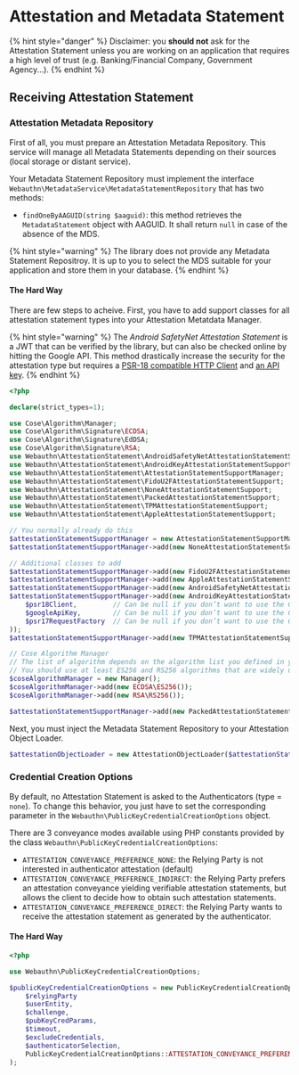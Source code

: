 # Attestation and Metadata Statement

{% hint style="danger" %}
Disclaimer: you **should not** ask for the Attestation Statement unless you are working on an application that requires a high level of trust (e.g. Banking/Financial Company, Government Agency...).
{% endhint %}

## Receiving Attestation Statement

### Attestation Metadata Repository

First of all, you must prepare an Attestation Metadata Repository. This service will manage all Metadata Statements depending on their sources (local storage or distant service).

Your Metadata Statement Repository must implement the interface `Webauthn\MetadataService\MetadataStatementRepository` that has two methods:

* `findOneByAAGUID(string $aaguid)`: this method retrieves the `MetadataStatement` object with AAGUID. It shall return `null` in case of the absence of the MDS.

{% hint style="warning" %}
The library does not provide any Metadata Statement Repositroy. It is up to you to select the MDS suitable for your application and store them in your database.
{% endhint %}

#### The Hard Way

There are few steps to acheive. First, you have to add support classes for all attestation statement types into your Attestation Metatdata Manager.

{% hint style="warning" %}
The _Android SafetyNet Attestation Statement_ is a JWT that can be verified by the library, but can also be checked online by hitting the Google API. This method drastically increase the security for the attestation type but requires a [PSR-18 compatible HTTP Client](https://www.php-fig.org/psr/psr-18/) and [an API key](https://developer.android.com/training/safetynet/attestation).
{% endhint %}

```php
<?php

declare(strict_types=1);

use Cose\Algorithm\Manager;
use Cose\Algorithm\Signature\ECDSA;
use Cose\Algorithm\Signature\EdDSA;
use Cose\Algorithm\Signature\RSA;
use Webauthn\AttestationStatement\AndroidSafetyNetAttestationStatementSupport;
use Webauthn\AttestationStatement\AndroidKeyAttestationStatementSupport;
use Webauthn\AttestationStatement\AttestationStatementSupportManager;
use Webauthn\AttestationStatement\FidoU2FAttestationStatementSupport;
use Webauthn\AttestationStatement\NoneAttestationStatementSupport;
use Webauthn\AttestationStatement\PackedAttestationStatementSupport;
use Webauthn\AttestationStatement\TPMAttestationStatementSupport;
use Webauthn\AttestationStatement\AppleAttestationStatementSupport;

// You normally already do this
$attestationStatementSupportManager = new AttestationStatementSupportManager();
$attestationStatementSupportManager->add(new NoneAttestationStatementSupport());

// Additional classes to add
$attestationStatementSupportManager->add(new FidoU2FAttestationStatementSupport());
$attestationStatementSupportManager->add(new AppleAttestationStatementSupport());
$attestationStatementSupportManager->add(new AndroidSafetyNetAttestationStatementSupport());
$attestationStatementSupportManager->add(new AndroidKeyAttestationStatementSupport(
    $psr18Client,         // Can be null if you don’t want to use the Google API
    $googleApiKey,        // Can be null if you don’t want to use the Google API
    $psr17RequestFactory  // Can be null if you don’t want to use the Google API
));
$attestationStatementSupportManager->add(new TPMAttestationStatementSupport());

// Cose Algorithm Manager
// The list of algorithm depends on the algorithm list you defined in your options
// You should use at least ES256 and RS256 algorithms that are widely used.
$coseAlgorithmManager = new Manager();
$coseAlgorithmManager->add(new ECDSA\ES256());
$coseAlgorithmManager->add(new RSA\RS256());

$attestationStatementSupportManager->add(new PackedAttestationStatementSupport($coseAlgorithmManager));
```

Next, you must inject the Metadata Statement Repository to your Attestation Object Loader.

```php
$attestationObjectLoader = new AttestationObjectLoader($attestationStatementSupportManager, $metadataStatementRepository);
```

### Credential Creation Options

By default, no Attestation Statement is asked to the Authenticators (type = `none`). To change this behavior, you just have to set the corresponding parameter in the `Webauthn\PublicKeyCredentialCreationOptions` object.

There are 3 conveyance modes available using PHP constants provided by the class `Webauthn\PublicKeyCredentialCreationOptions`:

* `ATTESTATION_CONVEYANCE_PREFERENCE_NONE`: the Relying Party is not interested in authenticator attestation (default)
* `ATTESTATION_CONVEYANCE_PREFERENCE_INDIRECT`: the Relying Party prefers an attestation conveyance yielding verifiable attestation statements, but allows the client to decide how to obtain such attestation statements.
* `ATTESTATION_CONVEYANCE_PREFERENCE_DIRECT`: the Relying Party wants to receive the attestation statement as generated by the authenticator.

#### The Hard Way

```php
<?php

use Webauthn\PublicKeyCredentialCreationOptions;

$publicKeyCredentialCreationOptions = new PublicKeyCredentialCreationOptions(
    $relyingParty
    $userEntity,
    $challenge,
    $pubKeyCredParams,
    $timeout, 
    $excludeCredentials,
    $authenticatorSelection,
    PublicKeyCredentialCreationOptions::ATTESTATION_CONVEYANCE_PREFERENCE_DIRECT
);
```
